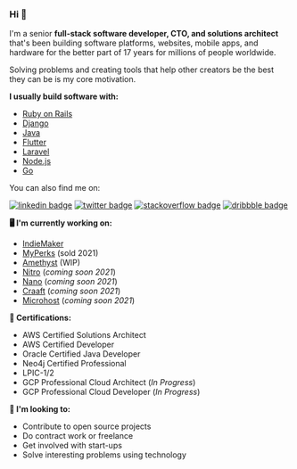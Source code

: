 ### Hi 👋

I'm a senior **full-stack software developer, CTO, and solutions architect** that's been building software platforms, websites, mobile apps, and hardware for the better part of 17 years for millions of people worldwide.

Solving problems and creating tools that help other creators be the best they can be is my core motivation.

**I usually build software with:**

- [Ruby on Rails](https://rubyonrails.org)
- [Django](https://www.djangoproject.com) 
- [Java](https://www.java.com/en)
- [Flutter](https://flutter.dev)
- [Laravel](https://laravel.com) 
- [Node.js](https://nodejs.org/en)
- [Go](https://golang.org)

You can also find me on: 

[![linkedin badge](https://img.shields.io/badge/Sean_Nieuwoudt-30302f?style=flat&logo=linkedin)](https://www.linkedin.com/in/seannieuwoudt)
[![twitter badge](https://img.shields.io/badge/@ghstcode-30302f?style=flat&logo=twitter)](https://twitter.com/ghstcode)
[![stackoverflow badge](https://img.shields.io/badge/ghstcode-30302f?style=flat&logo=stackoverflow)](https://stackoverflow.com/users/482842/ghstcode)
[![dribbble badge](https://img.shields.io/badge/ghstcode-30302f?style=flat&logo=dribbble)](https://dribbble.com/ghstcode)

**🖥 I'm currently working on:** 

- [IndieMaker](https://indiemaker.co)
- [MyPerks](https://myperks.co.za) (sold 2021)
- [Amethyst](https://github.com/amethyst-framework) (WIP)
- [Nitro](https://nitro.sh) (_coming soon 2021_)
- [Nano](https://nano.sh) (_coming soon 2021_)
- [Craaft](https://craaft.io) (_coming soon 2021_)
- [Microhost](https://microhost.dev) (_coming soon 2021_)

**🦠 Certifications:**

- AWS Certified Solutions Architect
- AWS Certified Developer 
- Oracle Certified Java Developer
- Neo4j Certified Professional
- LPIC-1/2
- GCP Professional Cloud Architect (_In Progress_)
- GCP Professional Cloud Developer (_In Progress_)

**🤼 I'm looking to:**

- Contribute to open source projects 
- Do contract work or freelance
- Get involved with start-ups
- Solve interesting problems using technology
